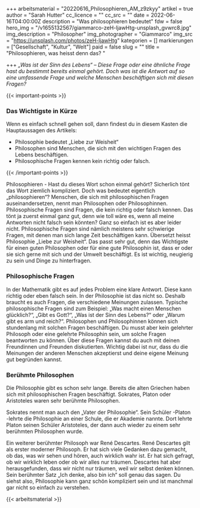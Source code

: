 +++
arbeitsmaterial = "20220616_Philosophieren_AM_z9zkyy"
artikel = true
author = "Sarah Hutter"
cc_licence = ""
cc_src = ""
date = 2022-06-16T04:00:00Z
description = "Was philosophieren bedeutet"
fdw = false
hero_img = "/v1655132567/giammarco-zeH-ljawHtg-unsplash_gvwrc8.jpg"
img_description = "Philosopher"
img_photographer = "Giammarco"
img_src = "https://unsplash.com/photos/zeH-ljawHtg"
kategorien = []
markierungen = ["Gesellschaft", "Kultur", "Welt"]
paid = false
slug = ""
title = "Philosophieren, was heisst denn das? "

+++
_„Was ist der Sinn des Lebens“ – Diese Frage oder eine ähnliche Frage hast du bestimmt bereits einmal gehört. Doch was ist die Antwort auf so eine umfassende Frage und welche Menschen beschäftigen sich mit diesen Fragen?_

{{< important-points >}} <h3>Das Wichtigste in Kürze</h3>

<p>Wenn es einfach schnell gehen soll, dann findest du in diesem Kasten die Hauptaussagen des Artikels:</p>

<ul>

<li>Philosophie bedeutet „Liebe zur Weisheit“</li>

<li>Philosophen sind Menschen, die sich mit den wichtigen Fragen des Lebens beschäftigen.</li>

<li>Philosophische Fragen kennen kein richtig oder falsch.</li>

</ul> {{< /important-points >}}

Philosophieren - Hast du dieses Wort schon einmal gehört? Sicherlich tönt das Wort ziemlich kompliziert. Doch was bedeutet eigentlich „philosophieren“? Menschen, die sich mit philosophischen Fragen auseinandersetzen, nennt man Philosophen oder Philosophinnen. Philosophische Fragen sind Fragen, die kein richtig oder falsch kennen. Das tönt ja zuerst einmal ganz gut, denn wie toll wäre es, wenn all meine Antworten nicht falsch sein könnten? Ganz so einfach ist es aber leider nicht. Philosophische Fragen sind nämlich meistens sehr schwierige Fragen, mit denen man sich lange Zeit beschäftigen kann. Übersetzt heisst Philosophie „Liebe zur Weisheit“. Das passt sehr gut, denn das Wichtigste für einen guten Philosophen oder für eine gute Philosophin ist, dass er oder sie sich gerne mit sich und der Umwelt beschäftigt. Es ist wichtig, neugierig zu sein und Dinge zu hinterfragen.

### Philosophische Fragen

In der Mathematik gibt es auf jedes Problem eine klare Antwort. Diese kann richtig oder eben falsch sein. In der Philosophie ist das nicht so. Deshalb braucht es auch Fragen, die verschiedene Meinungen zulassen. Typische philosophische Fragen sind zum Beispiel: „Was macht einen Menschen glücklich?“, „Gibt es Gott?“, „Was ist der Sinn des Lebens?“ oder „Warum gibt es arm und reich?“. Philosophen und Philosophinnen können sich stundenlang mit solchen Fragen beschäftigen. Du musst aber kein gelehrter Philosoph oder eine gelehrte Philosophin sein, um solche Fragen beantworten zu können. Über diese Fragen kannst du auch mit deinen Freundinnen und Freunden diskutierten. Wichtig dabei ist nur, dass du die Meinungen der anderen Menschen akzeptierst und deine eigene Meinung gut begründen kannst.

### Berühmte Philosophen

Die Philosophie gibt es schon sehr lange. Bereits die alten Griechen haben sich mit philosophischen Fragen beschäftigt. Sokrates, Platon oder Aristoteles waren sehr berühmte Philosophen.

Sokrates nennt man auch den „Vater der Philosophie“. Sein Schüler -Platon -lehrte die Philosophie an einer Schule, die er Akademie nannte. Dort lehrte Platon seinen Schüler Aristoteles, der dann auch wieder zu einem sehr berühmten Philosophen wurde.

Ein weiterer berühmter Philosoph war René Descartes. René Descartes gilt als erster moderner Philosoph. Er hat sich viele Gedanken dazu gemacht, ob das, was wir sehen und hören, auch wirklich wahr ist. Er hat sich gefragt, ob wir wirklich leben oder ob wir alles nur träumen. Descartes hat aber herausgefunden, dass wir nicht nur träumen, weil wir selbst denken können. Sein berühmter Satz „Ich denke, also bin ich“ soll genau das sagen. Du siehst also, Philosophie kann ganz schön kompliziert sein und ist manchmal gar nicht so einfach zu verstehen.




{{< arbeitsmaterial >}}


